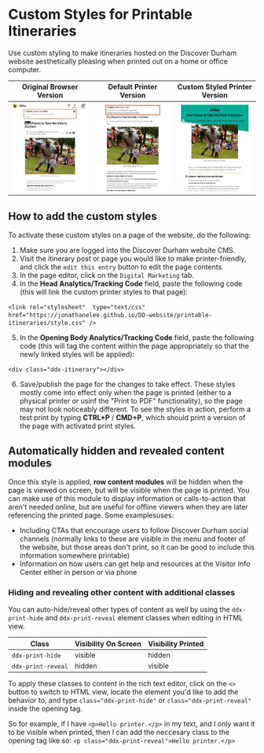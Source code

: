 # Custom Styles for Printable Itineraries
Use custom styling to make itineraries hosted on the Discover Durham website aesthetically pleasing when printed out on a home or office computer.

| Original Browser Version | Default Printer Version | Custom Styled Printer Version |
| ----------------------- | ----------------------- | ----------------------------- |
| ![screenshot of an itinerary as viewed in the browser](img/itinerary-on-screen.jpg) | ![screenshot of a printed itinerary with default styling](img/itinerary-printer-default.jpg) | ![screenshot of a printed itinerary with custom styling](img/itinerary-printer-custom.jpg) |

## How to add the custom styles
To activate these custom styles on a page of the website, do the following:
1. Make sure you are logged into the Discover Durham website CMS.
2. Visit the itinerary post or page you would like to make printer-friendly, and click the `edit this entry` button to edit the page contents.
3. In the page editor, click on the `Digital Marketing` tab.
4. In the **Head Analytics/Tracking Code** field, paste the following code (this will link the custom printer styles to that page):
```
<link rel="stylesheet"  type="text/css" href="https://jonathanelee.github.io/DD-website/printable-itineraries/style.css" />
```
5. In the **Opening Body Analytics/Tracking Code** field, paste the following code (this will tag the content within the page appropriately so that the newly linked styles will be applied):
```
<div class="ddx-itinerary"></div>
```
6. Save/publish the page for the changes to take effect. These styles mostly come into effect only when the page is printed (either to a physical printer or usinf the "Print to PDF" functionality), so the page may not look noticeably different. To see the styles in action, perform a test print by typing **CTRL+P** / **CMD+P**, which should print a version of the page with activated print styles.

## Automatically hidden and revealed content modules
Once this style is applied, **row content modules** will be hidden when the page is viewed on screen, but will be visible when the page is printed. You can make use of this module to display information or calls-to-action that aren't needed online, but are useful for offline viewers when they are later referencing the printed page.
Some examplesuses:
- Including CTAs that encourage users to follow Discover Durham social channels (normally links to these are visible in the menu and footer of the website, but those areas don't print, so it can be good to include this information somewhere printable)
- Information on how users can get help and resources at the Visitor Info Center either in person or via phone
### Hiding and revealing other content with additional classes

You can auto-hide/reveal other types of content as well by using the `ddx-print-hide` and `ddx-print-reveal` element classes when editing in HTML view.

| Class | Visibility On Screen | Visibility Printed |
| ----- | -------------------- | ------------------ |
| `ddx-print-hide` | visible | hidden |
| `ddx-print-reveal` | hidden | visible |

To apply these classes to content in the rich text editor, click on the `<>` button to switch to HTML view, locate the element you'd like to add the behavior to, and type `class="ddx-print-hide"` or `class="ddx-print-reveal"` inside the opening tag.

So for example, if I have `<p>Hello printer.</p>` in my text, and I only want it to be visible when printed, then I can add the neccesary class to the opening tag like so: `<p class="ddx-print-reveal">Hello printer.</p>`
